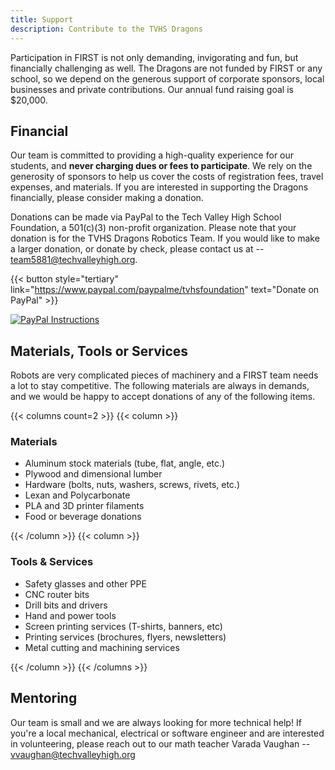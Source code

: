 ```yaml
---
title: Support
description: Contribute to the TVHS Dragons
---
```


Participation in FIRST is not only demanding, invigorating and fun, but financially challenging as well. The Dragons are not funded by FIRST or any school, so we depend on the generous support of corporate sponsors, local businesses and private contributions. Our annual fund raising goal is $20,000.

<!-- markdownlint-disable MD033 -->
<a name="Financial"></a>

## Financial

Our team is committed to providing a high-quality experience for our students, and **never charging dues or fees to participate**. We rely on the generosity of sponsors to help us cover the costs of registration fees, travel expenses, and materials. If you are interested in supporting the Dragons financially, please consider making a donation.

Donations can be made via PayPal to the Tech Valley High School Foundation, a 501(c)(3) non-profit organization. Please note that your donation is for the TVHS Dragons Robotics Team. If you would like to make a larger donation, or donate by check, please contact us at -- <team5881@techvalleyhigh.org>.

<!-- markdownlint-disable MD034 -->
{{< button style="tertiary" link="https://www.paypal.com/paypalme/tvhsfoundation" text="Donate on PayPal" >}}
<!-- markdownlint-enable MD034 -->

[![PayPal Instructions](/img/paypal.png)](https://www.paypal.com/paypalme/tvhsfoundation)

## Materials, Tools or Services

Robots are very complicated pieces of machinery and a FIRST team needs a lot to stay competitive. The following materials are always in demands, and we would be happy to accept donations of any of the following items.

{{< columns count=2 >}}
{{< column >}}

### Materials

- Aluminum stock materials (tube, flat, angle, etc.)
- Plywood and dimensional lumber
- Hardware (bolts, nuts, washers, screws, rivets, etc.)
- Lexan and Polycarbonate
- PLA and 3D printer filaments
- Food or beverage donations

{{< /column >}}
{{< column >}}

### Tools & Services

- Safety glasses and other PPE
- CNC router bits
- Drill bits and drivers
- Hand and power tools
- Screen printing services (T-shirts, banners, etc)
- Printing services (brochures, flyers, newsletters)
- Metal cutting and machining services

{{< /column >}}
{{< /columns >}}

## Mentoring

Our team is small and we are always looking for more technical help! If you're a local mechanical, electrical or software engineer and are interested in volunteering, please reach out to our math teacher Varada Vaughan -- <vvaughan@techvalleyhigh.org>
